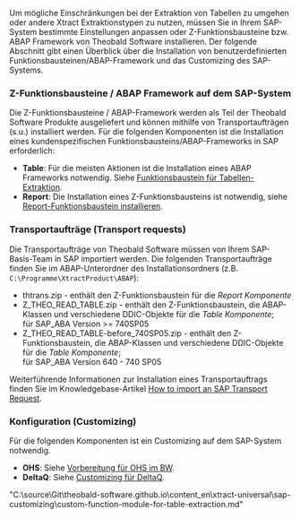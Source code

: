 Um mögliche Einschränkungen bei der Extraktion von Tabellen zu umgehen oder andere Xtract Extraktionstypen zu nutzen, müssen Sie in Ihrem SAP-System bestimmte Einstellungen anpassen oder Z-Funktionsbausteine 
bzw. ABAP Framework von Theobald Software installieren.
Der folgende Abschnitt gibt einen Überblick über die Installation von benutzerdefinierten Funktionsbausteinen/ABAP-Framework und das Customizing des SAP-Systems.


### Z-Funktionsbausteine / ABAP Framework auf dem SAP-System

Die Z-Funktionsbausteine / ABAP-Framework werden als Teil der Theobald Software Produkte ausgeliefert und können mithilfe von Transportaufträgen (s.u.) installiert werden.
Für die folgenden Komponenten ist die Installation eines kundenspezifischen Funktionsbausteins/ABAP-Frameworks in SAP erforderlich:

- **Table**: Für die meisten Aktionen ist die Installation eines ABAP Frameworks notwendig. Siehe [Funktionsbaustein für Tabellen-Extraktion](./sap-customizing/funktionsbaustein-fuer-table-extraktion). 
- **Report**: Die Installation eines Z-Funktionsbausteins ist notwendig, siehe [Report-Funktionsbaustein installieren](./sap-customizing/report-funktionsbaustein-installieren).


### Transportaufträge (Transport requests)
Die Transportaufträge von Theobald Software müssen von Ihrem SAP-Basis-Team in SAP importiert werden.
Die folgenden Transportaufträge finden Sie im ABAP-Unterordner des Installationsordners (z.B. `C:\Programme\XtractProduct\ABAP`):

- thtrans.zip - enthält den Z-Funktionsbaustein für die *Report Komponente*
- Z_THEO_READ_TABLE.zip - enthält den Z-Funktionsbaustein, die ABAP-Klassen und verschiedene DDIC-Objekte für die *Table Komponente*; <br> für SAP_ABA Version >= 740SP05
- Z_THEO_READ_TABLE-before_740SP05.zip - enthält den Z-Funktionsbaustein, die ABAP-Klassen und verschiedene DDIC-Objekte für die *Table Komponente*; <br> für SAP_ABA Version 640 - 740 SP05 

Weiterführende Informationen zur Installation eines Transportauftrags finden Sie im Knowledgebase-Artikel [How to import an SAP Transport Request](https://kb.theobald-software.com/sap/how-to-import-an-sap-transport-request-with-the-transport-management-system-stms).


### Konfiguration (Customizing)
Für die folgenden Komponenten ist ein Customizing auf dem SAP-System notwendig. 

- **OHS**: Siehe [Vorbereitung für OHS im BW](./sap-customizing/vorbereitung-fuer-ohs-im-bw).
- **DeltaQ**: Siehe [Customizing für DeltaQ](./sap-customizing/customizing-fuer-deltaq).





"C:\source\Git\theobald-software.github.io\content\_en\xtract-universal\sap-customizing\custom-function-module-for-table-extraction.md"